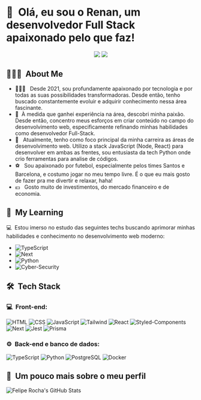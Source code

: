 <h1>👋 &nbsp;Olá, eu sou o Renan, um desenvolvedor Full Stack apaixonado pelo que faz!</h1>
<p align="center">
<a href="https://www.linkedin.com/in/renan-nascimento-94937822b/"><img src="https://img.shields.io/badge/Renan%20Nascimento%20-0077B5?style=flat-square&logo=Linkedin&logoColor=white"/></a>
<a href="mailto:atomsfrontend@gmail.com"><img src="https://img.shields.io/badge/-atomsfrontend@gmail.com-D14836?style=flat-square&logo=Gmail&logoColor=white"/></a>

</p>

<h2> 👨🏻‍💻 &nbsp;About Me </h2>

- 👨🏻‍💻 &nbsp; Desde 2021, sou profundamente apaixonado por tecnologia e por todas as suas possibilidades transformadoras. Desde então, tenho buscado constantemente evoluir e adquirir conhecimento nessa área fascinante.
- 🥸 &nbsp;À medida que ganhei experiência na área, descobri minha paixão. Desde então, concentro meus esforços em criar conteúdo no campo do desenvolvimento web, especificamente refinando minhas habilidades como desenvolvedor Full-Stack.
- 🚀 &nbsp; Atualmente, tenho como foco principal da minha carreira as áreas de desenvolvimento web. Utilizo a stack JavaScript (Node, React) para desenvolver em ambas as frentes, sou entusiasta da tech Python onde crio ferramentas para analise de códigos.
- ⚽ &nbsp; Sou apaixonado por futebol, especialmente pelos times Santos e Barcelona, e costumo jogar no meu tempo livre. É o que eu mais gosto de fazer pra me divertir e relaxar, haha!
- 💵 &nbsp; Gosto muito de investimentos, do mercado financeiro e de economia.

<h2>📖 &nbsp;My Learning</h2>
<p>💻&nbsp; Estou imerso no estudo das seguintes techs buscando aprimorar minhas habilidades e conhecimento no desenvolvimento web moderno:</p>


- ![TypeScript](https://img.shields.io/badge/-TypeScript-333333?style=flat&logo=typescript&logoColor=2D79C7)
- ![Next](https://img.shields.io/badge/-Next-333333?style=flat&logo=next.js)
- ![Python](https://img.shields.io/badge/-Python-333333?style=flat&logo=python)
- ![Cyber-Security](https://img.shields.io/badge/-Cyber-Security-333333?style=flat&logo=redhat&logoColor=6B3FA0)

<h2> 🛠 &nbsp;Tech Stack</h2>
<h3>💻 &nbsp;Front-end:</h3>

![HTML](https://img.shields.io/badge/-HTML-333333?style=flat&logo=HTML5)
![CSS](https://img.shields.io/badge/-CSS-333333?style=flat&logo=CSS3&logoColor=1572B6)
![JavaScript](https://img.shields.io/badge/-JavaScript-333333?style=flat&logo=javascript)
![Tailwind](https://img.shields.io/badge/-Tailwind-333333?style=flat&logo=tailwindcss&logoColor=blue)
![React](https://img.shields.io/badge/-React-333333?style=flat&logo=react)
![Styled-Components](https://img.shields.io/badge/Styled-Components-333333?style=flat&logo=styled-components)
![Next](https://img.shields.io/badge/-Next-333333?style=flat&logo=next.js)
![Jest](https://img.shields.io/badge/-Jest-333333?style=flat&logo=jest&logoColor=red)
![Prisma](https://img.shields.io/badge/-Prisma-333333?style=flat&logo=prisma)

<h3>⚙️ &nbsp;Back-end e banco de dados:</h3>

![TypeScript](https://img.shields.io/badge/-TypeScript-333333?style=flat&logo=typescript&logoColor=2D79C7)
![Python](https://img.shields.io/badge/-Python-333333?style=flat&logo=python)
![PostgreSQL](https://img.shields.io/badge/-PostgreSQL-333333?style=flat&logo=postgresql)
![Docker](https://img.shields.io/badge/-Docker-333333?style=flat&logo=docker&logoColor=blue)

<h2>🚀 &nbsp;Um pouco mais sobre o meu perfil</h2>

![Felipe Rocha's GitHub Stats](https://github-readme-stats.vercel.app/api?username=atomsdeveloper&show_icons=true&theme=dracula)
